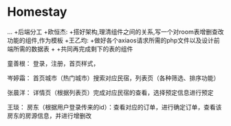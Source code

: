 # Homestay
...
+后端分工
 +欧恒杰:
 +搭好架构,理清组件之间的关系,写一个对room表增删查改功能的组件,作为模板
 +王乙均:
 +做好各个axiaos请求所需的php文件以及设计前端所需的数据表
 +
 +共同再完成剩下的表的组件
 
 
 童善根：
登录，注册，首页样式，

岑婷霜：
首页城市（热门城市）搜索对应民宿，列表页（各种筛选、排序功能）

张晨洋：
详情页（根据列表页）完成对应民宿的查看，选择预定信息进行预定

王琰：
房东（根据用户登录传来的id）：查看对应的订单，进行确定订单，查看该房东的房源信息，并进行增删改
